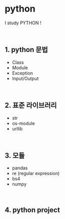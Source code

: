 # python
I study PYTHON !

<br>

## 1. python 문법
- Class
- Module
- Exception
- Input/Output

<br>

## 2. 표준 라이브러리
- str
- os-module
- urllib

<br>

## 3. 모듈
- pandas
- re (regular expression)
- bs4
- numpy

<br>

## 4. python project
